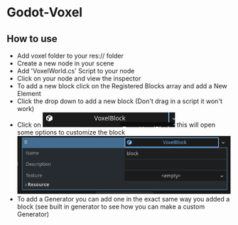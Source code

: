 # Godot-Voxel
 
## How to use

 - Add voxel folder to your res:// folder
 - Create a new node in your scene
 - Add 'VoxelWorld.cs' Script to your node
 - Click on your node and view the inspector
 - To add a new block click on the Registered Blocks array and add a New Element
 - Click the drop down to add a new block (Don't drag in a script it won't work)
 - Click on ![img](Images/blockDropBox.png) this will open some options to customize the block ![img](Images/blockOptionOpen.png)
 - To add a Generator you can add one in the exact same way you added a block (see built in generator to see how you can make a custom Generator)